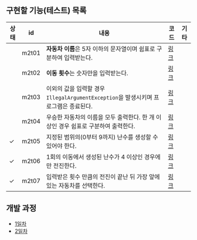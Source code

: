 ## 구현할 기능(테스트) 목록
    
| 상태   | id    |내용| 코드    |기타|
|-------|-------|---|--------|---|
|       |m2t01|**자동차 이름**은 5자 이하의 문자열이며 쉼표로 구분하여 입력받는다.| [링크]() ||
|       |m2t02|**이동 횟수**는 숫자만을 입력받는다.| [링크]() ||
|       |m2t03|이외의 값을 입력할 경우 `IllegalArgumentException`을 발생시키며 프로그램은 종료된다.| [링크]() ||
|       |m2t04|우승한 자동차의 이름을 모두 출력한다. 한 개 이상인 경우 쉼표로 구분하여 출력한다.| [링크]() ||
|✓      |m2t05|지정된 범위의(0부터 9까지) 난수를 생성할 수 있어야 한다.| [링크]() ||
|✓      |m2t06|1회의 이동에서 생성된 난수가 4 이상인 경우에만 전진한다.| [링크]() ||
|✓      |m2t07|입력받은 횟수 만큼의 전진이 끝난 뒤 가장 앞에 있는 자동차를 선택한다.| [링크]() ||

## 개발 과정
* [1일차](https://mingeun2154.github.io/wooteco/2nd-mission-1/)
* [2일차](https://mingeun2154.github.io/wooteco/2nd-mission-2/)
